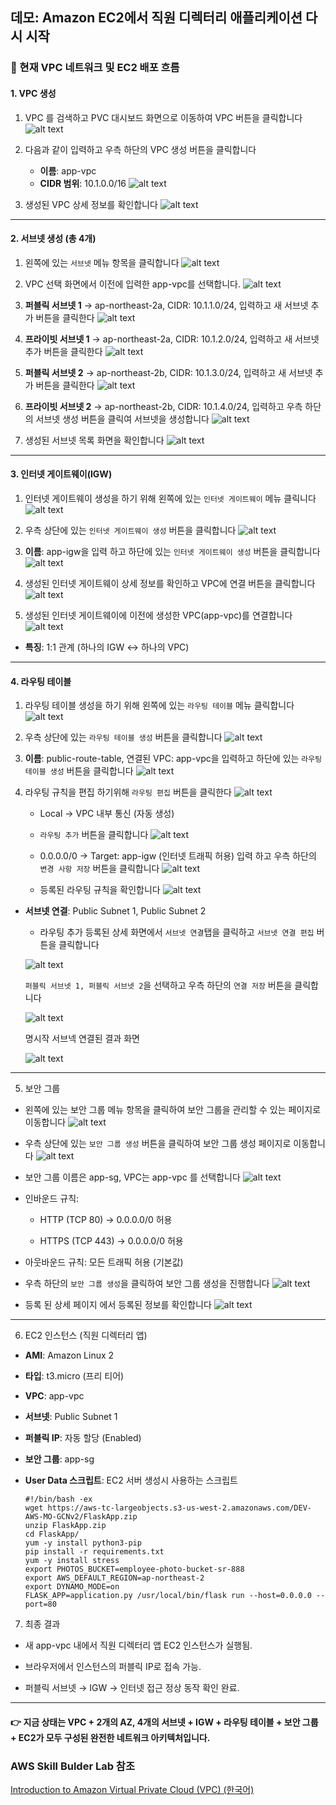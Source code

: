 ## 데모: Amazon EC2에서 직원 디렉터리 애플리케이션 다시 시작

### 📌 현재 VPC 네트워크 및 EC2 배포 흐름
#### 1. VPC 생성

1. VPC 를 검색하고 PVC 대시보드 화면으로 이동하여 VPC 버튼을 클릭합니다 
![alt text](image.png)

2. 다음과 같이 입력하고 우측 하단의 VPC 생성 버튼을 클릭합니다
    - **이름**: app-vpc
    - **CIDR 범위**: 10.1.0.0/16
![alt text](image-1.png)

3. 생성된  VPC 상세 정보를 확인합니다 
![alt text](image-2.png)

---

#### 2. 서브넷 생성 (총 4개)

1. 왼쪽에 있는 `서브넷` 메뉴 항목을 클릭합니다 
![alt text](image-3.png)

2. VPC 선택 화면에서 이전에 입력한 app-vpc를 선택합니다.
![alt text](image-4.png)

3. **퍼블릭 서브넷 1** → ap-northeast-2a, CIDR: 10.1.1.0/24, 입력하고 새 서브넷 추가 버튼을 클릭한다 
![alt text](image-5.png)

4. **프라이빗 서브넷 1** → ap-northeast-2a, CIDR: 10.1.2.0/24, 입력하고 새 서브넷 추가 버튼을 클릭한다 
![alt text](image-6.png)

5. **퍼블릭 서브넷 2** → ap-northeast-2b, CIDR: 10.1.3.0/24, 입력하고 새 서브넷 추가 버튼을 클릭한다 
![alt text](image-7.png)

6. **프라이빗 서브넷 2** → ap-northeast-2b, CIDR: 10.1.4.0/24, 입력하고 우측 하단의 서브넷 생성 버튼을 클릭여 서브넷을 생성합니다
![alt text](image-8.png)

7. 생성된 서브넷 목록 화면을 확인합니다 
![alt text](image-9.png)

---

#### 3. 인터넷 게이트웨이(IGW)
1. 인터넷 게이트웨이 생성을 하기 위해 왼쪽에 있는 `인터넷 게이트웨이` 메뉴 클릭니다 
![alt text](image-10.png)

2. 우측 상단에 있는 `인터넷 게이트웨이 생성` 버튼을 클릭합니다 
![alt text](image-11.png)

3. **이름**: app-igw을 입력 하고 하단에 있는 `인터넷 게이트웨이 생성` 버튼을 클릭합니다
![alt text](image-12.png)

4. 생성된 인터넷 게이트웨이 상세 정보를 확인하고 VPC에 연결 버튼을 클릭합니다
![alt text](image-13.png)

5. 생성된 인터넷 게이트웨이에 이전에 생성한 VPC(app-vpc)를 연결합니다 
![alt text](image-15.png)

- **특징**: 1:1 관계 (하나의 IGW ↔ 하나의 VPC)

---

#### 4. 라우팅 테이블
1. 라우팅 테이블 생성을 하기 위해 왼쪽에 있는 `라우팅 테이블` 메뉴 클릭합니다 
![alt text](image-16.png)

2. 우측 상단에 있는 `라우팅 테이블 생성` 버튼을 클릭합니다 
![alt text](image-17.png)

3. **이름**: public-route-table,  연결된 VPC: app-vpc을 입력하고 하단에 있는 `라우팅 테이블 생성` 버튼을 클릭합니다
![alt text](image-18.png)

4. 라우팅 규칙을 편집 하기위해 `라우팅 편집` 버튼을 클릭한다 
![alt text](image-19.png)

    - Local → VPC 내부 통신 (자동 생성)

    - `라우팅 추가` 버튼을 클릭합니다
    ![alt text](image-21.png)

    - 0.0.0.0/0 → Target: app-igw (인터넷 트래픽 허용) 입력 하고 우측 하단의 `변경 사항 저장` 버튼을 클릭합니다 
    ![alt text](image-22.png)

    - 등록된 라우팅 규칙을 확인합니다 
    ![alt text](image-23.png)

- **서브넷 연결**: Public Subnet 1, Public Subnet 2
    - 라우팅 추가 등록된 상세 화면에서 `서브넷 연결`탭을 클릭하고 `서브넷 연결 편집` 버튼을 클릭합니다 
    
     ![alt text](image-24.png)

    
     `퍼블릭 서브넷 1, 퍼블릭 서브넷 2`을 선택하고 우측 하단의 `연결 저장` 버튼을 클릭합니다 

     ![alt text](image-25.png)

     명시작 서브넥 연결된 결과 화면 

    ![alt text](image-26.png)

---

5. 보안 그룹

- 왼쪽에 있는 보안 그룹 메뉴 항목을 클릭하여 보안 그룹을 관리할 수 있는 페이지로 이동합니다 
![alt text](image-27.png)

- 우측 상단에 있는 `보안 그룹 생성` 버튼을 클릭하여 보안 그룹 생성 페이지로 이동합니다
![alt text](image-28.png)


- 보안 그룹 이름은 app-sg, VPC는 app-vpc 를 선택합니다 
![alt text](image-31.png)


- 인바운드 규칙:

    - HTTP (TCP 80) → 0.0.0.0/0 허용

    - HTTPS (TCP 443) → 0.0.0.0/0 허용

- 아웃바운드 규칙: 모든 트래픽 허용 (기본값)

- 우측 하단의 `보안 그룹 생성`을 클릭하여 보안 그룹 생성을 진행합니다 
![alt text](image-30.png)

- 등록 된 상세 페이지 에서 등록된 정보를 확인합니다 
![alt text](image-32.png)

---

6. EC2 인스턴스 (직원 디렉터리 앱)

- **AMI**: Amazon Linux 2

- **타입**: t3.micro (프리 티어)

- **VPC**: app-vpc

- **서브넷**: Public Subnet 1

- **퍼블릭 IP**: 자동 할당 (Enabled)

- **보안 그룹**: app-sg

- **User Data 스크립트**:
    EC2 서버 생성시 사용하는 스크립트 
    ```
    #!/bin/bash -ex
    wget https://aws-tc-largeobjects.s3-us-west-2.amazonaws.com/DEV-AWS-MO-GCNv2/FlaskApp.zip
    unzip FlaskApp.zip
    cd FlaskApp/
    yum -y install python3-pip
    pip install -r requirements.txt
    yum -y install stress
    export PHOTOS_BUCKET=employee-photo-bucket-sr-888
    export AWS_DEFAULT_REGION=ap-northeast-2
    export DYNAMO_MODE=on
    FLASK_APP=application.py /usr/local/bin/flask run --host=0.0.0.0 --port=80
    ```

7. 최종 결과

- 새 app-vpc 내에서 직원 디렉터리 앱 EC2 인스턴스가 실행됨.

- 브라우저에서 인스턴스의 퍼블릭 IP로 접속 가능.

- 퍼블릭 서브넷 → IGW → 인터넷 접근 정상 동작 확인 완료.

---

#### 👉 지금 상태는 VPC + 2개의 AZ, 4개의 서브넷 + IGW + 라우팅 테이블 + 보안 그룹 + EC2가 모두 구성된 완전한 네트워크 아키텍처입니다.

### AWS Skill Bulder Lab 참조
[Introduction to Amazon Virtual Private Cloud (VPC) (한국어)](https://skillbuilder.aws/learn/PH6Z6EVH8Z/introduction-to-amazon-virtual-private-cloud-vpc-/KQTDYUWHXN)
